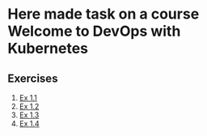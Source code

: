 ﻿# Here made task on a course Welcome to DevOps with Kubernetes

## Exercises

1. [Ex 1.1](https://github.com/ivose/kbrn/tree/1.1)
2. [Ex 1.2](https://github.com/ivose/kbrn/tree/1.2)
3. [Ex 1.3](https://github.com/ivose/kbrn/tree/1.3)
4. [Ex 1.4](https://github.com/ivose/kbrn/tree/1.4)

